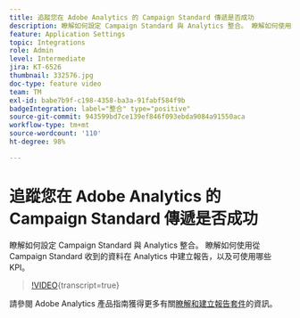 ```yaml
---
title: 追蹤您在 Adobe Analytics 的 Campaign Standard 傳遞是否成功
description: 瞭解如何設定 Campaign Standard 與 Analytics 整合。 瞭解如何使用從 Campaign Standard 收到的資料在 Analytics 中建立報告，以及可使用哪些 KPI。
feature: Application Settings
topic: Integrations
role: Admin
level: Intermediate
jira: KT-6526
thumbnail: 332576.jpg
doc-type: feature video
team: TM
exl-id: babe7b9f-c198-4358-ba3a-91fabf584f9b
badgeIntegration: label="整合" type="positive"
source-git-commit: 943599bd7ce139ef846f093ebda9084a91550aca
workflow-type: tm+mt
source-wordcount: '110'
ht-degree: 98%

---
```


# 追蹤您在 Adobe Analytics 的 Campaign Standard 傳遞是否成功

瞭解如何設定 Campaign Standard 與 Analytics 整合。 瞭解如何使用從 Campaign Standard 收到的資料在 Analytics 中建立報告，以及可使用哪些 KPI。

>[!VIDEO](https://video.tv.adobe.com/v/332576/?learn=on){transcript=true}

請參閱 Adobe Analytics 產品指南獲得更多有關[瞭解和建立報告套件](https://experienceleague.adobe.com/docs/analytics-learn/tutorials/intro-to-analytics/analytics-basics/understanding-and-creating-report-suites.html?lang=zh-Hant#intro-to-analytics)的資訊。
